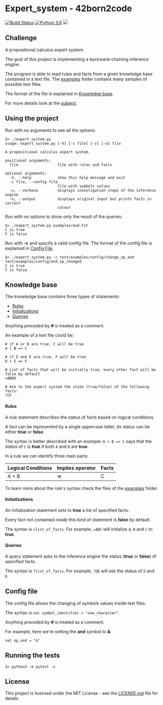 # Expert_system - 42born2code
[![Build Status](https://travis-ci.com/fedefloris/Expert_system.svg?branch=master)](https://travis-ci.com/fedefloris/Expert_system) [![Python 3.6](https://img.shields.io/badge/python-3.6-blue.svg)](https://www.python.org/downloads/release/python-360/) ![](https://img.shields.io/github/license/fedefloris/Expert_system.svg)

## Challenge
A propositional calculus expert system.

The goal of this project is implementing a backward-chaining inference engine.

The program is able to read rules and facts from a given knowledge base contained in a text file. The [examples](/test/examples/good_files) folder contains many samples of possible text files.

The format of the file is explained in [Knowledge base](#Knowledge-base).

For more details look at the [subject](subject.pdf).

## Using the project
Run with no arguments to see all the options:
```console
$> ./expert_system.py
usage: expert_system.py [-h] [-c file] [-v] [-o] file

A propositional calculus expert system.

positional arguments:
  file                  file with rules and facts

optional arguments:
  -h, --help            show this help message and exit
  -c file, --config file
                        file with symbols values
  -v, --verbose         displays investigation steps of the inference engine
  -o, --output          displays original input but prints facts in correct
                        colour
```
Run with no options to show only the result of the queries:
```console
$> ./expert_system.py examples/and.txt
C is true
F is false
```
Run with **-c** and specify a valid config file. The format of the config file is explained in [Config File](#Config-File).
```console
$> ./expert_system.py -c test/examples/config/change_op_and test/examples/config/and_op_changed
C is true
F is false
```
## Knowledge base

The knowledge base contains three types of statements:
  - [Rules](#Rules)
  - [Initializations](#Initializations)
  - [Queries](#Queries)

Anything preceded by **#** is treated as a comment.

An example of a text file could be:
```
# if A or B are true, C will be true
A | B => C

# if D and E are true, F will be true
D + E => F  

# List of facts that will be initially true, every other fact will be false by default
=ABDH

# Ask to the expert system the state (true/false) of the following facts:
?CF
```

#### Rules

A rule statement describes the status of facts based on logical conditions.

A fact can be represented by a single uppercase letter, its status can be either **true** or **false**.

The syntax is better described with an example:
`A + B => C` says that the status of `C` is **true** if both `A` and `B` are **true**.

In a rule we can identify three main parts:

| Logical Conditions | Implies operator | Facts
| --- | --- | --- |
| A + B | => | C |

To learn more about the rule's syntax check the files of the [examples](/test/examples/good_files) folder.

#### Initializations

An initialization statement sets to **true** a list of specified facts.

Every fact not contained inside this kind of statement is **false** by default.

The syntax is `=list_of_facts`. For example, `=ABC` will initialize `A`, `B` and `C` to **true**.

#### Queries

A query statement asks to the inference engine the status (**true** or **false**) of specified facts.

The syntax is `?list_of_facts`. For example, `?DE` will ask the status of `D` and `E`.

## Config file

The config file allows the changing of symbols values inside text files.

The syntax is `set symbol_identifier = "new_character"`.

Anything preceded by **#** is treated as a comment.

For example, here we're setting the **and** symbol to **&**:
```console
set op_and = "&"
```

## Running the tests
```console
$> python3 -m pytest -v
```

## License
This project is licensed under the MIT License - see the [LICENSE.md](LICENSE) file for details
